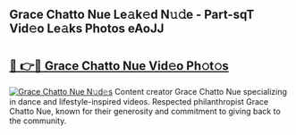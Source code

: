 ## Grace Chatto Nue Le𝚊k𝚎d N𝚞𝚍e - Part-sqT Vid𝚎o Le𝚊ks Photos eAoJJ

# <h2><a href="http://fba723.evod.top/?m=Grace+Chatto+Nue">🔗 👉🔴 Grace Chatto Nue Vid𝚎o Ph𝚘t𝚘s</a></h2>

[![Grace Chatto Nue N𝚞d𝚎s](https://i.imgur.com/8V9OHl7.gif)](http://fba723.evod.top/?m=Grace+Chatto+Nue)
Content creator Grace Chatto Nue specializing in dance and lifestyle-inspired videos. Respected philanthropist Grace Chatto Nue, known for their generosity and commitment to giving back to the community. 
